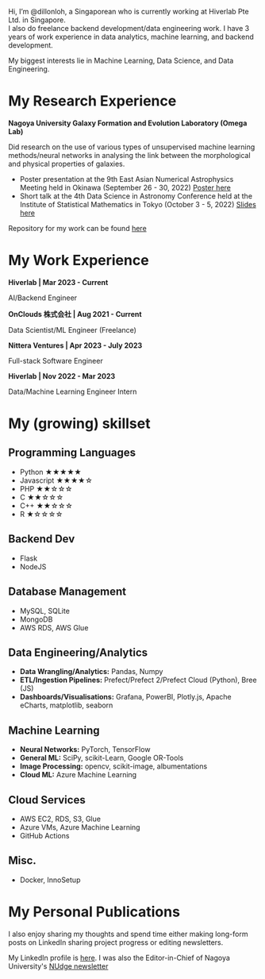 Hi, I’m @dillonloh, a Singaporean who is currently working at Hiverlab Pte Ltd. in Singapore.  
I also do freelance backend development/data engineering work.
I have 3 years of work experience in data analytics, machine learning, and backend development.

My biggest interests lie in Machine Learning, Data Science, and Data Engineering.

# My Research Experience

**Nagoya University Galaxy Formation and Evolution Laboratory (Omega Lab)**

Did research on the use of various types of unsupervised machine learning methods/neural networks in analysing the link between the morphological and physical properties of galaxies.

- Poster presentation at the 9th East Asian Numerical Astrophysics Meeting held in Okinawa (September 26 - 30, 2022) [Poster here](https://drive.google.com/file/d/1p8KgDVcbgbj3gPB_b58x4WM6ZLkN1kal/view?usp=sharing)
- Short talk at the 4th Data Science in Astronomy Conference held at the Institute of Statistical Mathematics in Tokyo (October 3 - 5, 2022) [Slides here](https://docs.google.com/presentation/d/1eCxuSCMEshO7sUaviOSEWU8hxl2yHAMQ/edit?usp=sharing&ouid=106418298605170918085&rtpof=true&sd=true)

Repository for my work can be found [here](https://github.com/dillonloh/galaxy-pca) 

# My Work Experience

**Hiverlab | Mar 2023 - Current**

AI/Backend Engineer

**OnClouds 株式会社 | Aug 2021 - Current**

Data Scientist/ML Engineer (Freelance)

**Nittera Ventures | Apr 2023 - July 2023**

Full-stack Software Engineer

**Hiverlab | Nov 2022 - Mar 2023**

Data/Machine Learning Engineer Intern

# My (growing) skillset

## Programming Languages
- Python  ★★★★★	
- Javascript ★★★★☆
- PHP ★★☆☆☆ 
- C ★★☆☆☆
- C++ ★★☆☆☆
- R ★☆☆☆☆

## Backend Dev
- Flask
- NodeJS

## Database Management
- MySQL, SQLite
- MongoDB
- AWS RDS, AWS Glue

## Data Engineering/Analytics
- **Data Wrangling/Analytics:** Pandas, Numpy
- **ETL/Ingestion Pipelines:** Prefect/Prefect 2/Prefect Cloud (Python), Bree (JS)
- **Dashboards/Visualisations:** Grafana, PowerBI, Plotly.js, Apache eCharts, matplotlib, seaborn

## Machine Learning
- **Neural Networks:** PyTorch, TensorFlow
- **General ML:** SciPy, scikit-Learn, Google OR-Tools
- **Image Processing:** opencv, scikit-image, albumentations
- **Cloud ML:** Azure Machine Learning

## Cloud Services
- AWS EC2, RDS, S3, Glue
- Azure VMs, Azure Machine Learning
- GitHub Actions

## Misc.
- Docker, InnoSetup

# My Personal Publications
I also enjoy sharing my thoughts and spend time either making long-form posts on LinkedIn sharing project progress or editing newsletters.

My LinkedIn profile is [here](https://www.linkedin.com/in/dillonloh/).
I was also the Editor-in-Chief of Nagoya University's [NUdge newsletter](https://github.com/dillonloh/my-publications/tree/main/nudge-newsletter)


<!---
dillonloh/dillonloh is a ✨ special ✨ repository because its `README.md` (this file) appears on your GitHub profile.
You can click the Preview link to take a look at your changes.
--->
